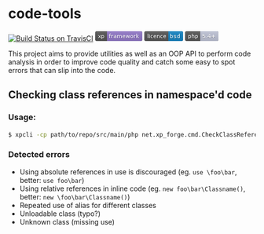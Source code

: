 # code-tools

[![Build Status on TravisCI](https://secure.travis-ci.org/kiesel/code-tools.svg)](http://travis-ci.org/kiesel/code-tools)
[![XP Framework Mdodule](https://raw.githubusercontent.com/xp-framework/web/master/static/xp-framework-badge.png)](https://github.com/xp-framework/core)
[![BSD Licence](https://raw.githubusercontent.com/xp-framework/web/master/static/licence-bsd.png)](https://github.com/xp-framework/core/blob/master/LICENCE.md)
[![Required PHP 5.4+](https://raw.githubusercontent.com/xp-framework/web/master/static/php-5_4plus.png)](http://php.net/)

This project aims to provide utilities as well as an OOP API to perform
code analysis in order to improve code quality and catch some easy to
spot errors that can slip into the code.

## Checking class references in namespace'd code
### Usage:

```sh
$ xpcli -cp path/to/repo/src/main/php net.xp_forge.cmd.CheckClassReferences path/to/file
```

### Detected errors
* Using absolute references in use is discouraged (eg. `use \foo\bar`, better: `use foo\bar`)
* Using relative references in inline code (eg. `new foo\bar\Classname()`, better: `new \foo\bar\Classname()`)
* Repeated use of alias for different classes
* Unloadable class (typo?)
* Unknown class (missing use)
